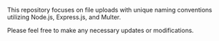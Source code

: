 This repository focuses on file uploads with unique naming conventions utilizing Node.js, Express.js, and Multer.


Please feel free to make any necessary updates or modifications.
